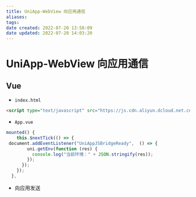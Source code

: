 ```yaml
---
title: UniApp-WebView 向应用通信
aliases: 
tags: 
date created: 2022-07-20 13:58:09
date updated: 2022-07-20 14:03:20
---
```


# UniApp-WebView 向应用通信

## Vue

- `index.html`

```html
<script type="text/javascript" src="https://js.cdn.aliyun.dcloud.net.cn/dev/uni-app/uni.webview.1.5.2.js"></script>
```

- `App.vue`

```javascript
mounted() {
    this.$nextTick(() => { 
 document.addEventListener("UniAppJSBridgeReady",  () => {
        uni.getEnv(function (res) {
          console.log("当前环境：" + JSON.stringify(res));
        });
      });
    });
  },
```
- 向应用发送